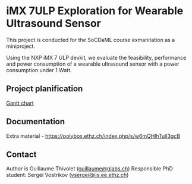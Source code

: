 # iMX 7ULP Exploration for Wearable Ultrasound Sensor

This project is conducted for the SoCDaML course exmanitation as a miniproject.

Using the NXP iMX 7 ULP devkit, we evaluate the feasibility, performance and power consumption of a wearable ultrasound sensor with a power consumption under 1 Watt.

## Project planification

[Gantt chart](https://view.monday.com/1453663162-e9185251b7c593d24864bfbab5e83f3e?r=use1)

## Documentation

Extra material - https://polybox.ethz.ch/index.php/s/w6mQHlhTulI3gcB

## Contact

Author is Guillaume Thivolet (guillaume@glabs.ch) 
Responsible PhD student:  Sergei Vostrikov (vsergei@iis.ee.ethz.ch)
